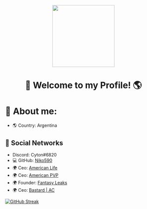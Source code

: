 
<div id="header" align="center">
    <img src="https://images6.fanpop.com/image/photos/37800000/-Hello-penguins-of-madagascar-37800672-500-500.gif" width="200" />
    <h1 align="center">👋    Welcome to my Profile! 🌎</h1>
</div>

#                🔎 About me:


- 🌎 Country: Argentina


## 📀 Social Networks

- Discord: Cyton#6820
- 💻 GitHub: [Niko590](https://github.com/Niko590)
- 🌍 Ceo: [American Life](Discord.gg/americanrp)
- 🌍 Ceo: [American PVP](Discord.gg/americanpvp)
- 🌍 Founder: [Fantasy Leaks](https://discord.gg/FDNWcH7DcZ)
- 🌍 Ceo: [Bastard | AC](https://discord.gg/QJrH2X6Dyb)

<!-- Social icons section -->



[![GitHub Streak](https://streak-stats.demolab.com?user=Glock04&theme=dark&hide_border=true)](https://git.io/streak-stats)




